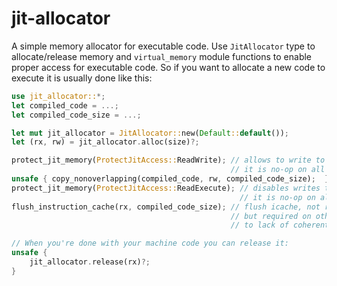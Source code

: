 # jit-allocator

A simple memory allocator for executable code. Use `JitAllocator` type to allocate/release memory and `virtual_memory` module functions to enable proper access for executable code. So if you want to allocate a new code to execute it is usually done like this:

```rust
use jit_allocator::*;
let compiled_code = ...;
let compiled_code_size = ...;

let mut jit_allocator = JitAllocator::new(Default::default());
let (rx, rw) = jit_allocator.alloc(size)?;

protect_jit_memory(ProtectJitAccess::ReadWrite); // allows to write to RWX code in current thread,
                                                 // it is no-op on all platforms except macOS AArch64
unsafe { copy_nonoverlapping(compiled_code, rw, compiled_code_size);  }
protect_jit_memory(ProtectJitAccess::ReadExecute); // disables writes to RWX code in current thread, 
                                                   // it is no-op on all platforms except macOS AArch64
flush_instruction_cache(rx, compiled_code_size); // flush icache, not required on x86-64 
                                                 // but required on other platforms due 
                                                 // to lack of coherent dcache/icache.

// When you're done with your machine code you can release it:
unsafe { 
    jit_allocator.release(rx)?;
}
```